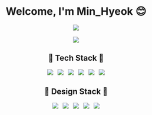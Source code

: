<div align="center"><h1>
  Welcome, I'm Min_Hyeok 😊
</h1></div>

<div align="center"><a href="https://github.com/jaqwe2301"><img src="https://hits.seeyoufarm.com/api/count/incr/badge.svg?url=https://github.com/jaqwe2301%2Fgjbae1212%2Fhit-counter&count_bg=%23FF40C2&title_bg=%23FF4949&icon=smugmug.svg&icon_color=%23FFFFFF&title=Visitor&edge_flat=false"/></a></div>

<br/>

<div align="center"><img src="https://user-images.githubusercontent.com/42240254/179361124-02a8044c-c1da-4369-91e8-3de7a230c0c5.gif"/></a></div>


<div align="center"><h2>
  🥇 Tech Stack 🥇
</h2></div>



<div align="center"><img src="https://img.shields.io/badge/HTML-E34F26?style=flat-square&logo=HTML5&logoColor=white"/>&nbsp;&nbsp;&nbsp;<img src="https://img.shields.io/badge/CSS-F68212?style=flat-square&logo=CSS3&logoColor=white"/>&nbsp;&nbsp;&nbsp;<img src="https://img.shields.io/badge/JavaScript-F7A010?style=flat-square&logo=JavaScript&logoColor=white"/>&nbsp;&nbsp;&nbsp;<img src="https://img.shields.io/badge/Python-3776AB?style=flat-square&logo=Python&logoColor=white"/>&nbsp;&nbsp;&nbsp;<img src="https://img.shields.io/badge/React-61B0FB?style=flat-square&logo=React&logoColor=white"/>&nbsp;&nbsp;&nbsp;<img src="https://img.shields.io/badge/typescript-3178C6?style=flat-square&logo=typescript&logoColor=white"/></div>

<div align="center"><h2>
  🎨 Design Stack 🎨
</h2></div>

<div align="center"><img src="https://img.shields.io/badge/Figma-A259FF?style=flat-square&logo=Figma&logoColor=white"/>&nbsp;&nbsp;&nbsp;<img src="https://img.shields.io/badge/Adobe XD-FF61F6?style=flat-square&logo=Adobe XD&logoColor=white"/>&nbsp;&nbsp;&nbsp;<img src="https://img.shields.io/badge/Illustrator-F76D00?style=flat-square&logo=Adobe Illustrator&logoColor=white"/>&nbsp;&nbsp;&nbsp;<img src="https://img.shields.io/badge/Photoshop-3078FB?style=flat-square&logo=Adobe Photoshop&logoColor=white"/>&nbsp;&nbsp;&nbsp;<img src="https://img.shields.io/badge/Premiere Pro-9999FF?style=flat-square&logo=Adobe Premiere Pro&logoColor=white"/></div>
